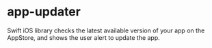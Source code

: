 # app-updater
Swift iOS library checks the latest available version of your app on the AppStore, and shows the user alert to update the app.
